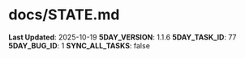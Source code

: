 # docs/STATE.md

**Last Updated**: 2025-10-19
**5DAY_VERSION**: 1.1.6
**5DAY_TASK_ID**: 77
**5DAY_BUG_ID**: 1
**SYNC_ALL_TASKS**: false
